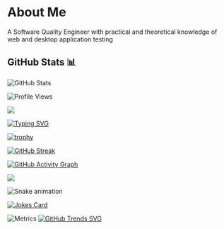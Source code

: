 # About Me
A Software Quality Engineer with practical and theoretical knowledge of web and desktop application testing

## GitHub Stats 📊

![GitHub Stats](https://github-readme-stats.vercel.app/api?username=Zhirnoff&show_icons=true&theme=transparent)

![Profile Views](https://komarev.com/ghpvc/?username=Zhirnoff)

<img src="https://raw.githubusercontent.com/andreasbm/readme/master/assets/lines/colored.png">

[![Typing SVG](https://readme-typing-svg.herokuapp.com?font=Fira+Code&pause=1000&width=435&lines=Full+Stack+Developer;Open+Source+Enthusiast;Always+learning+new+things)](https://git.io/typing-svg)

[![trophy](https://github-profile-trophy.vercel.app/?username=Zhirnoff&theme=onedark)](https://github.com/ryo-ma/github-profile-trophy)

[![GitHub Streak](https://github-readme-streak-stats.herokuapp.com/?user=Zhirnoff&theme=dark)](https://git.io/streak-stats)

[![GitHub Activity Graph](https://activity-graph.herokuapp.com/graph?username=Zhirnoff&theme=github-light)](https://github.com/Ashutosh00710/github-readme-activity-graph)

<img src="https://raw.githubusercontent.com/andreasbm/readme/master/assets/lines/colored.png">

<!-- Змейка из ваших коммитов -->
![Snake animation](https://github.com/Zhirnoff/Zhirnoff/blob/output/github-contribution-grid-snake.svg)

<!-- Случайная шутка про программирование -->
[![Jokes Card](https://readme-jokes.vercel.app/api)](https://github.com/ABSphreak/readme-jokes)

![Metrics](https://metrics.lecoq.io/Zhirnoff?template=classic&base.header=0&base.activity=0&base.community=0&base.repositories=0&base.metadata=0&languages=1)
[![GitHub Trends SVG](https://api.githubtrends.io/user/svg/ВАШ_USERNAME/repos?time_range=one_year&include_private=True&loc_metric=changed&theme=dark)](https://githubtrends.io)
